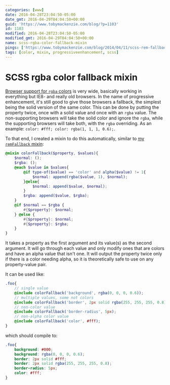 ```yaml
---
categories: [www]
date: 2016-04-28T23:04:50-05:00
date_gmt: 2016-04-29T04:04:50+00:00
guid: 'https://www.tobymackenzie.com/blog/?p=1103'
id: 1103
modified: 2016-04-28T23:04:50-05:00
modified_gmt: 2016-04-29T04:04:50+00:00
name: scss-rgba-color-fallback-mixin
pings: ['https://www.tobymackenzie.com/blog/2014/04/11/scss-rem-fallback-mixin/']
tags: [color, mixin, progressiveenhancement, scss]
---
```


SCSS rgba color fallback mixin
==============================

[Browser support for `rgba` colors](http://caniuse.com/#feat=css3-colors) is very wide, basically working in everything but IE8- and really old browsers.  In the name of progressive enhancement, it's still good to give those browsers a fallback, the simplest being the solid version of the same color.  This can be done by putting the property twice, once with a solid value and once with an `rgba` value.  The non-supporting browsers will take the solid color and ignore the `rgba`, while the supporting browsers will take both, with the `rgba` overriding.  As an example: `color: #fff; color: rgba(1, 1, 1, 0.6);`.

To that end, I created a mixin to do this automatically, similar to [my `remFallback` mixin](https://www.tobymackenzie.com/blog/2014/04/11/scss-rem-fallback-mixin/): 

<!--more-->

``` scss
@mixin colorFallback($property, $values){
	$normal: ();
	$rgba: ();
	@each $value in $values{
		@if type-of($value) == 'color' and alpha($value) != 1{
			$normal: append(rgba($value, 1), $normal);
		}@else{
			$normal: append($value, $normal);
		}
		$rgba: append($value, $rgba);
	}
	@if $normal == $rgba {
		#{$property}: $normal;
	} @else {
		#{$property}: $normal;
		#{$property}: $rgba;
	}
}
```

It takes a property as the first argument and its value(s) as the second argument.  It will go through each value and only modify ones that are colors and have an alpha value that isn't one.  It will output the property twice only if there is a color needing alpha, so it is theoretically safe to use on any property-value pair.

It can be used like:

``` scss
.foo{
	// single value
	@include colorFallback('background', rgba(0, 0, 0, 0.6));
	// multiple values, some not colors
	@include colorFallback('border', 2px solid rgba(255, 255, 255, 0.8));
	// non-color value
	@include colorFallback('border-radius', 5px);
	// non-alpha color value
	@include colorFallback('color', #fff);
}
```

which should compile to:

``` css
.foo{
	background: #000;
	background: rgba(0, 0, 0, 0.6);
	border: 2px solid #fff;
	border: 2px solid rgba(255, 255, 255, 0.8);
	border-radius: 5px;
	color: #fff;
}
```
